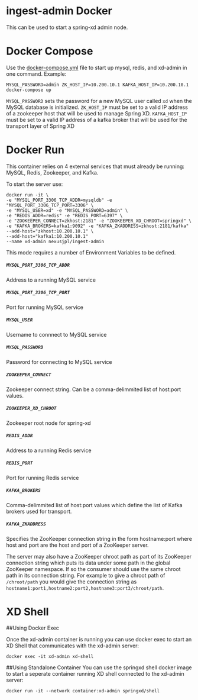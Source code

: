 # ingest-admin Docker

This can be used to start a spring-xd admin node.

# Docker Compose

Use the [docker-compose.yml](docker-compose.yml) file to start up mysql, redis, and xd-admin in one command. Example:

    MYSQL_PASSWORD=admin ZK_HOST_IP=10.200.10.1 KAFKA_HOST_IP=10.200.10.1 docker-compose up

`MYSQL_PASSWORD` sets the password for a new MySQL user called `xd` when the MySQL database is initialized.
`ZK_HOST_IP` must be set to a valid IP address of a zookeeper host that will be used to manage Spring XD.
`KAFKA_HOST_IP` must be set to a valid IP address of a kafka broker that will be used for the transport layer of Spring XD

# Docker Run

This container relies on 4 external services that must already be running: MySQL, Redis, Zookeeper, and Kafka.

To start the server use:

    docker run -it \
    -e "MYSQL_PORT_3306_TCP_ADDR=mysqldb" -e "MYSQL_PORT_3306_TCP_PORT=3306" \
    -e "MYSQL_USER=xd" -e "MYSQL_PASSWORD=admin" \
    -e "REDIS_ADDR=redis" -e "REDIS_PORT=6397" \
    -e "ZOOKEEPER_CONNECT=zkhost:2181" -e "ZOOKEEPER_XD_CHROOT=springxd" \
    -e "KAFKA_BROKERS=kafka1:9092" -e "KAFKA_ZKADDRESS=zkhost:2181/kafka"
    --add-host="zkhost:10.200.10.1" \
    --add-host="kafka1:10.200.10.1"
    --name xd-admin nexusjpl/ingest-admin

This mode requires a number of Environment Variables to be defined.

##### `MYSQL_PORT_3306_TCP_ADDR`

Address to a running MySQL service

##### `MYSQL_PORT_3306_TCP_PORT`

Port for running MySQL service

##### `MYSQL_USER`

Username to connnect to MySQL service

##### `MYSQL_PASSWORD`

Password for connecting to MySQL service

##### `ZOOKEEPER_CONNECT`

Zookeeper connect string. Can be a comma-delimmited list of host:port values.

##### `ZOOKEEPER_XD_CHROOT`

Zookeeper root node for spring-xd

##### `REDIS_ADDR`

Address to a running Redis service

##### `REDIS_PORT`

Port for running Redis service

##### `KAFKA_BROKERS`

Comma-delimmited list of host:port values which define the list of Kafka brokers used for transport.

##### `KAFKA_ZKADDRESS`

Specifies the ZooKeeper connection string in the form hostname:port where host and port are the host and port of a ZooKeeper server.  

The server may also have a ZooKeeper chroot path as part of its ZooKeeper connection string which puts its data under some path in the global ZooKeeper namespace. If so the consumer should use the same chroot path in its connection string. For example to give a chroot path of `/chroot/path` you would give the connection string as `hostname1:port1,hostname2:port2,hostname3:port3/chroot/path`.

# XD Shell

##Using Docker Exec

Once the xd-admin container is running you can use docker exec to start an XD Shell that communicates with the xd-admin server:

    docker exec -it xd-admin xd-shell

##Using Standalone Container
You can use the springxd shell docker image to start a seperate container running XD shell connected to the xd-admin server:

    docker run -it --network container:xd-admin springxd/shell